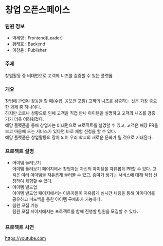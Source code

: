 # 창업 오픈스페이스

### 팀원 정보
* 박세영 : Frontend(Leader)
* 황태호 : Backend
* 이창윤 : Publisher

### 주제  
창업활동 중 비대면으로 고객의 니즈를 검증할 수 있는 플랫폼  

### 개요  
창업에 관련된 활동을 할 때(수업, 공모전 포함) 고객의 니즈를 검증하는 것은 가장 중요한 과제 중 하나이다.  
하지만 코로나 상황으로 인해 고객을 직접 만나 아이템을 설명하고 고객의 니즈를 검증기가 더욱 어려워졌다.   
해당 플랫폼을 통해 창업자는 비대면으로 프로젝트를 설명할 수 있고, 고객은 해당 PR을 보고 마음에 드는 서비스가 있다면 바로 체험 신청을 할 수 있다.  
해당 플랫폼은 창업활동의 장이 되어 우리 학교의 새로운 문화가 될 것으로 기대된다.

### 프로젝트 설명
* 아이템 둘러보기  
아이템 둘러보기 페이지에서 창업자는 자신의 아이템을 자유롭게 PR할 수 있다. 고객은 여러 아이템을 자유롭게 둘러볼 수 있고, 흥미가 생기는 서비스에 대해 직접 신청하여 체험할 수 있다.
* 아이템 빌드업  
아이템 빌드업 페이지에서는 이용자들이 자유롭게 실시간 채팅을 통해 아이디어를 공유하고 피드백을 통한 아이템 구체화가 가능하다.
* 팀원 모집 기능  
팀원 모집 페이지에서는 프로젝트를 함께 진행할 팀원을 모집할 수 있다.
##


### 프로젝트 시연
https://youtube.com
